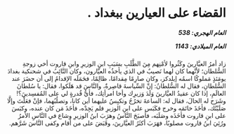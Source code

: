 <h1 dir="rtl">القضاء على العيارين ببغداد .</h1>

<h5 dir="rtl">العام الهجري:  538

العام الميلادي: 1143

</h5>

<p dir="rtl">زاد أمرُ العيَّارينَ وكَثُروا لأمْنِهم مِنَ الطَّلَبِ بسَبَبِ ابنِ الوزيرِ وابنِ قاروت أخي زوجةِ السُّلطان؛ لأنَّهما كان لهما نَصيبٌ في الذي يأخذُه العيَّارون، وكان النَّائِبُ في شحنكية بغدادَ يومَئذٍ مَملوكًا اسمُه إيلدكز، وكان صارِمًا مِقدامًا، ظالِمًا، فحَمَلَه الإقدامُ إلى أن حضَرَ عند السُّلطانِ، فقال له السُّلطانُ: إنَّ السِّياسةَ قاصِرةٌ، والنَّاسَ قد هَلَكوا، فقال: يا سُلطانَ العالَمِ، إذا كان عقيدُ العيَّارينَ وَلَدَ وَزيرِك وأخا امرأتِك، فأيُّ قُدرةٍ لي على المُفسِدينَ؟! وشَرَح له الحالَ، فقال له: الساعةَ تخرُجُ وتكبِسُ عليهما أين كانا، وتصلُبُهما، فإنْ فعَلْتَ وإلَّا صَلَبْتُك، فأخَذَ خاتَمَه وخرج فكَبَس على ابنِ الوزيرِ فلم يَجِدْه، فأخَذَ مَن كان عنده، وكبَسَ على ابنِ قاروت فأخَذَه وصَلَبَه، فأصبَحَ النَّاسُ وهرَبَ ابنُ الوزيرِ وشاع في النَّاسِ الأمرُ ورُئِيَ ابنُ قاروت مصلوبًا، فهَرَبَ أكثَرُ العيَّارينَ، وقَبَضَ على من أقام وكفى النَّاسَ شَرَّهم.</p></br>
